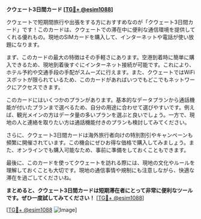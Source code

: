 **クウェート3日間カード [[TG💪+ @esim1088](https://t.me/s/esim1088)]**

クウェートで短期間旅行や出張をする方におすすめなのが「クウェート3日間カード」です！このカードは、クウェートでの滞在中に便利な通信環境を提供してくれる優れもの。現地のSIMカードを購入して、インターネットや電話が使い放題になります。

まず、このカードの最大の特徴はその手軽さにあります。空港到着時に簡単に購入できるため、現地到着後すぐにインターネット接続が可能です。これにより、ホテル予約や交通手段の手配がスムーズに行えます。また、クウェートではWiFiスポットが限られているため、このカードがあればいつでもどこでもネットワークにアクセスできます。

このカードにはいくつかのプランがあります。基本的なデータプランから通話機能が付いたプランまで選べるため、自分の用途に合わせて選びやすいです。例えば、観光メインの方はデータ量の多いプランを選ぶと良いでしょう。一方で、現地の人と連絡を取りたい方は通話機能付きのプランも検討してみてください。

さらに、クウェート3日間カードは海外旅行者向けの特別割引やキャンペーンも頻繁に開催されています。この機会にぜひお得な価格で購入してみましょう。また、オンラインでも購入可能なため、事前に準備をしておくこともできます。

最後に、このカードを使ってクウェートを訪れる際には、現地の文化やルールを理解しておくことも大切です。現地の通信事情や規制にも注意しながら、快適な滞在を過ごしてくださいね。

**まとめると、クウェート3日間カードは短期滞在者にとって非常に便利なツールです。ぜひ一度試してみてください！** [[TG💪+ @esim1088](https://t.me/s/esim1088)]

[[TG💪+ @esim1088](https://t.me/s/esim1088) ![Image](https://i.postimg.cc/Y0z9fWf4/image.png)]